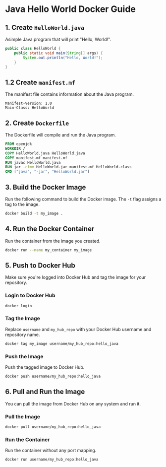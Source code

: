 # Java Hello World Docker Guide

## 1. Create `HelloWorld.java`
Asimple Java program that will print "Hello, World!".
```java
public class HelloWorld {
    public static void main(String[] args) {
        System.out.println("Hello, World!");
    }
}
```

## 1.2 Create `manifest.mf`
The manifest file contains information about the Java program.
```manifest
Manifest-Version: 1.0
Main-Class: HelloWorld
```



## 2. Create `Dockerfile`
The Dockerfile will compile and run the Java program.
```dockerfile
FROM openjdk
WORKDIR /
COPY HelloWorld.java HelloWorld.java
COPY manifest.mf manifest.mf
RUN javac HelloWorld.java
RUN jar -cfmv HelloWorld.jar manifest.mf HelloWorld.class
CMD ["java", "-jar", "HelloWorld.jar"] 
```


## 3. Build the Docker Image
Run the following command to build the Docker image. The `-t` flag assigns a tag to the image.

```bash
docker build -t my_image .
```

## 4. Run the Docker Container
Run the container from the image you created.

```bash
docker run --name my_container my_image
```

## 5. Push to Docker Hub
Make sure you're logged into Docker Hub and tag the image for your repository.

### Login to Docker Hub
```bash
docker login
```

### Tag the Image
Replace `username` and `my_hub_repo` with your Docker Hub username and repository name.

```bash
docker tag my_image username/my_hub_repo:hello_java
```

### Push the Image
Push the tagged image to Docker Hub.

```bash
docker push username/my_hub_repo:hello_java
```

## 6. Pull and Run the Image
You can pull the image from Docker Hub on any system and run it.

### Pull the Image
```bash
docker pull username/my_hub_repo:hello_java
```

### Run the Container
Run the container without any port mapping.

```bash
docker run username/my_hub_repo:hello_java
```

